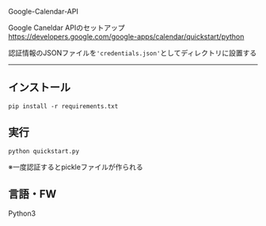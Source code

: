 Google-Calendar-API

Google Caneldar APIのセットアップ  
https://developers.google.com/google-apps/calendar/quickstart/python

認証情報のJSONファイルを```'credentials.json'```としてディレクトリに設置する

----------------------------------------------------------------------

## インストール  
```
pip install -r requirements.txt
```
  
## 実行
```
python quickstart.py  
```  
※一度認証するとpickleファイルが作られる

## 言語・FW  
Python3
